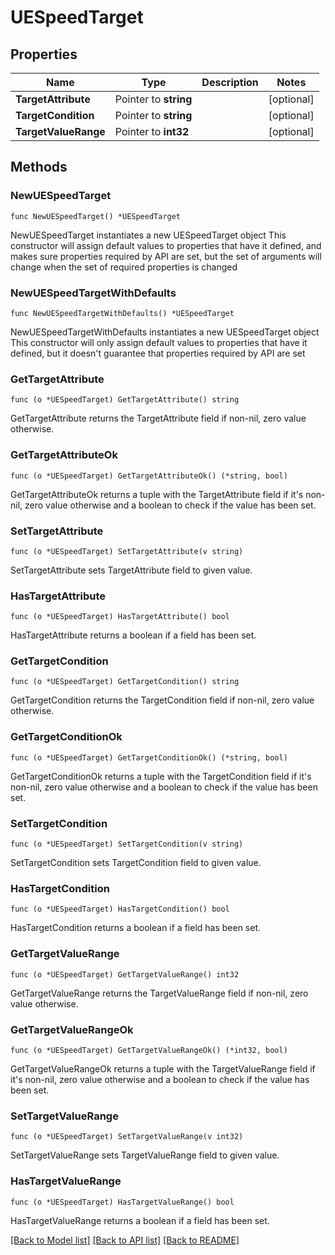 # UESpeedTarget

## Properties

Name | Type | Description | Notes
------------ | ------------- | ------------- | -------------
**TargetAttribute** | Pointer to **string** |  | [optional] 
**TargetCondition** | Pointer to **string** |  | [optional] 
**TargetValueRange** | Pointer to **int32** |  | [optional] 

## Methods

### NewUESpeedTarget

`func NewUESpeedTarget() *UESpeedTarget`

NewUESpeedTarget instantiates a new UESpeedTarget object
This constructor will assign default values to properties that have it defined,
and makes sure properties required by API are set, but the set of arguments
will change when the set of required properties is changed

### NewUESpeedTargetWithDefaults

`func NewUESpeedTargetWithDefaults() *UESpeedTarget`

NewUESpeedTargetWithDefaults instantiates a new UESpeedTarget object
This constructor will only assign default values to properties that have it defined,
but it doesn't guarantee that properties required by API are set

### GetTargetAttribute

`func (o *UESpeedTarget) GetTargetAttribute() string`

GetTargetAttribute returns the TargetAttribute field if non-nil, zero value otherwise.

### GetTargetAttributeOk

`func (o *UESpeedTarget) GetTargetAttributeOk() (*string, bool)`

GetTargetAttributeOk returns a tuple with the TargetAttribute field if it's non-nil, zero value otherwise
and a boolean to check if the value has been set.

### SetTargetAttribute

`func (o *UESpeedTarget) SetTargetAttribute(v string)`

SetTargetAttribute sets TargetAttribute field to given value.

### HasTargetAttribute

`func (o *UESpeedTarget) HasTargetAttribute() bool`

HasTargetAttribute returns a boolean if a field has been set.

### GetTargetCondition

`func (o *UESpeedTarget) GetTargetCondition() string`

GetTargetCondition returns the TargetCondition field if non-nil, zero value otherwise.

### GetTargetConditionOk

`func (o *UESpeedTarget) GetTargetConditionOk() (*string, bool)`

GetTargetConditionOk returns a tuple with the TargetCondition field if it's non-nil, zero value otherwise
and a boolean to check if the value has been set.

### SetTargetCondition

`func (o *UESpeedTarget) SetTargetCondition(v string)`

SetTargetCondition sets TargetCondition field to given value.

### HasTargetCondition

`func (o *UESpeedTarget) HasTargetCondition() bool`

HasTargetCondition returns a boolean if a field has been set.

### GetTargetValueRange

`func (o *UESpeedTarget) GetTargetValueRange() int32`

GetTargetValueRange returns the TargetValueRange field if non-nil, zero value otherwise.

### GetTargetValueRangeOk

`func (o *UESpeedTarget) GetTargetValueRangeOk() (*int32, bool)`

GetTargetValueRangeOk returns a tuple with the TargetValueRange field if it's non-nil, zero value otherwise
and a boolean to check if the value has been set.

### SetTargetValueRange

`func (o *UESpeedTarget) SetTargetValueRange(v int32)`

SetTargetValueRange sets TargetValueRange field to given value.

### HasTargetValueRange

`func (o *UESpeedTarget) HasTargetValueRange() bool`

HasTargetValueRange returns a boolean if a field has been set.


[[Back to Model list]](../README.md#documentation-for-models) [[Back to API list]](../README.md#documentation-for-api-endpoints) [[Back to README]](../README.md)


